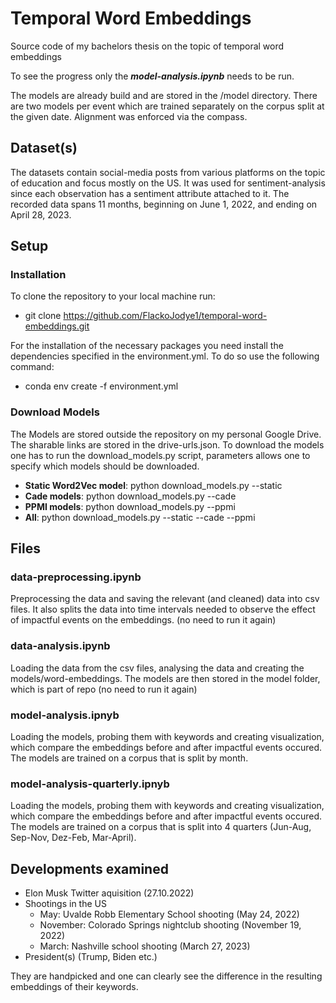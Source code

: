 # Temporal Word Embeddings

Source code of my bachelors thesis on the topic of temporal word embeddings

To see the progress only the ***model-analysis.ipynb*** needs to be run.

The models are already build and are stored in the /model directory. There are two models per event which are trained
separately on the corpus split at the given date. Alignment was enforced via the compass.

## Dataset(s)

The datasets contain social-media posts from various platforms on the topic of education and focus mostly on the US.
It was used for sentiment-analysis since each observation has a sentiment attribute attached to it.
The recorded data spans 11 months, beginning on June 1, 2022, and ending on April 28, 2023.

## Setup


### Installation

To clone the repository to your local machine run:

* git clone https://github.com/FlackoJodye1/temporal-word-embeddings.git

For the installation of the necessary packages you need install the dependencies specified in
the environment.yml. To do so use the following command:

* conda env create -f environment.yml

### Download Models

The Models are stored outside the repository on my personal Google Drive.
The sharable links are stored in the drive-urls.json. To download the models one has to run the download_models.py
script, parameters allows one to specify which models should be downloaded.

* **Static Word2Vec model**: python download_models.py --static
* **Cade models**: python download_models.py --cade
* **PPMI models**: python download_models.py --ppmi
* **All**: python download_models.py --static --cade --ppmi

## Files

### data-preprocessing.ipynb
Preprocessing the data and saving the relevant (and cleaned) data into csv files.
It also splits the data into time intervals needed to observe the effect of impactful events on the embeddings.
(no need to run it again)

### data-analysis.ipynb
Loading the data from the csv files, analysing the data and creating the models/word-embeddings.
The models are then stored in the model folder, which is part of repo
(no need to run it again)

### model-analysis.ipnyb
Loading the models, probing them with keywords and creating visualization, 
which compare the embeddings before and after impactful events occured.
The models are trained on a corpus that is split by month.

### model-analysis-quarterly.ipnyb
Loading the models, probing them with keywords and creating visualization,
which compare the embeddings before and after impactful events occured.
The models are trained on a corpus that is split into 4 quarters (Jun-Aug, Sep-Nov, Dez-Feb, Mar-April).

## Developments examined

* Elon Musk Twitter aquisition (27.10.2022)
* Shootings in the US
  * May: Uvalde Robb Elementary School shooting (May 24, 2022)
  * November: Colorado Springs nightclub shooting (November 19, 2022)
  * March: Nashville school shooting (March 27, 2023)
* President(s) (Trump, Biden etc.)

They are handpicked and one can clearly see the difference in the resulting embeddings of their keywords.